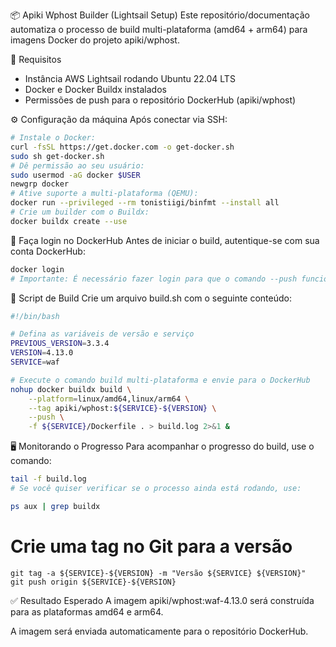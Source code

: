 📦 Apiki Wphost Builder (Lightsail Setup)
Este repositório/documentação automatiza o processo de build multi-plataforma (amd64 + arm64) para imagens Docker do projeto apiki/wphost.

🚀 Requisitos
- Instância AWS Lightsail rodando Ubuntu 22.04 LTS
- Docker e Docker Buildx instalados
- Permissões de push para o repositório DockerHub (apiki/wphost)

⚙️ Configuração da máquina
Após conectar via SSH:

```bash
# Instale o Docker:
curl -fsSL https://get.docker.com -o get-docker.sh
sudo sh get-docker.sh
# Dê permissão ao seu usuário:
sudo usermod -aG docker $USER
newgrp docker
# Ative suporte a multi-plataforma (QEMU):
docker run --privileged --rm tonistiigi/binfmt --install all
# Crie um builder com o Buildx:
docker buildx create --use
```

🔐 Faça login no DockerHub
Antes de iniciar o build, autentique-se com sua conta DockerHub:

```bash
docker login
# Importante: É necessário fazer login para que o comando --push funcione corretamente e envie as imagens para o DockerHub.
```

📜 Script de Build
Crie um arquivo build.sh com o seguinte conteúdo:

```bash
#!/bin/bash

# Defina as variáveis de versão e serviço
PREVIOUS_VERSION=3.3.4
VERSION=4.13.0
SERVICE=waf

# Execute o comando build multi-plataforma e envie para o DockerHub
nohup docker buildx build \
    --platform=linux/amd64,linux/arm64 \
    --tag apiki/wphost:${SERVICE}-${VERSION} \
    --push \
    -f ${SERVICE}/Dockerfile . > build.log 2>&1 &

```

🖥️ Monitorando o Progresso
Para acompanhar o progresso do build, use o comando:

```bash
tail -f build.log
# Se você quiser verificar se o processo ainda está rodando, use:

ps aux | grep buildx
```

# Crie uma tag no Git para a versão
```
git tag -a ${SERVICE}-${VERSION} -m "Versão ${SERVICE} ${VERSION}"
git push origin ${SERVICE}-${VERSION}
```

✅ Resultado Esperado
A imagem apiki/wphost:waf-4.13.0 será construída para as plataformas amd64 e arm64.

A imagem será enviada automaticamente para o repositório DockerHub.
